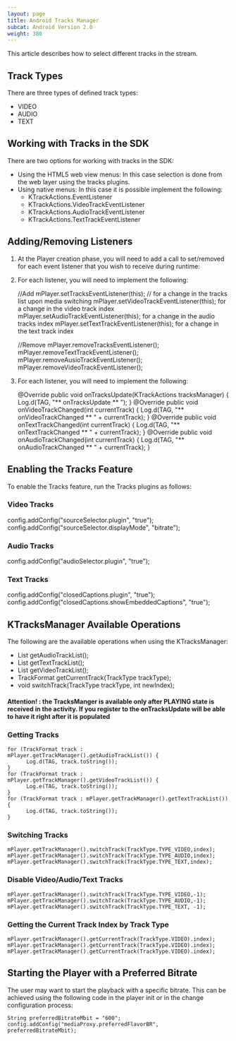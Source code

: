 ```yaml
---
layout: page
title: Android Tracks Manager
subcat: Android Version 2.0
weight: 380
---
```


This article describes how to select different tracks in the stream.

## Track Types  

There are three types of defined track types:
* VIDEO
* AUDIO
* TEXT

## Working with Tracks in the SDK  

There are two options for working with tracks in the SDK:

* Using the HTML5 web view menus: In this case selection is done from the web layer using the tracks plugins.
* Using native menus: In this case it is possible implement the following:
     * KTrackActions.EventListener
     * KTrackActions.VideoTrackEventListener
     * KTrackActions.AudioTrackEventListener
     * KTrackActions.TextTrackEventListener
    
## Adding/Removing Listeners  
     
1. At the Player creation phase, you will need to add a call to set/removed for each event listener that you wish to receive during runtime:
2. For each listener, you will need to implement the following:
   
   	 //Add
   	 mPlayer.setTracksEventListener(this); // for a change in the tracks list upon media switching
   	 mPlayer.setVideoTrackEventListener(this); for a change in the video track index
   	 mPlayer.setAudioTrackEventListener(this); for a change in the audio tracks index
   	 mPlayer.setTextTrackEventListener(this);  for a change in the text track index
   	
   	 
   	 //Remove
   	 mPlayer.removeTracksEventListener();
   	 mPlayer.removeTextTrackEventListener();
   	 mPlayer.removeAusioTrackEventListener();
   	 mPlayer.removeVideoTrackEventListener();
   	 
            
2. For each listener, you will need to implement the following:

    @Override
    public void onTracksUpdate(KTrackActions tracksManager) {
		Log.d(TAG, "** onTracksUpdate ** ");
    }
    @Override
    public void onVideoTrackChanged(int currentTrack) {
       Log.d(TAG, "** onVideoTrackChanged ** " + currentTrack);
    }
    @Override
    public void onTextTrackChanged(int currentTrack) {
        Log.d(TAG, "** onTextTrackChanged ** " + currentTrack);
    }
    @Override
    public void onAudioTrackChanged(int currentTrack) {
        Log.d(TAG, "** onAudioTrackChanged ** " + currentTrack);
    }
  

## Enabling the Tracks Feature  

To enable the Tracks feature, run the Tracks plugins as follows:

### Video Tracks  

config.addConfig("sourceSelector.plugin", "true");
config.addConfig("sourceSelector.displayMode", "bitrate");

### Audio Tracks  

config.addConfig("audioSelector.plugin", "true");

### Text Tracks  

config.addConfig("closedCaptions.plugin", "true");
config.addConfig("closedCaptions.showEmbeddedCaptions", "true");


## KTracksManager Available Operations  

The following are the available operations when using the KTracksManager:

* List<TrackFormat> getAudioTrackList();
* List<TrackFormat> getTextTrackList();
* List<TrackFormat> getVideoTrackList();
* TrackFormat       getCurrentTrack(TrackType trackType);
* void              switchTrack(TrackType trackType, int newIndex);

#### Attention! : the TracksManger is available only after PLAYING state is received in the activity. If you register to the onTracksUpdate will be able to have it right after it is populated

###  Getting Tracks  

	for (TrackFormat track : mPlayer.getTrackManager().getAudioTrackList()) {
          Log.d(TAG, track.toString());
    }
    for (TrackFormat track : mPlayer.getTrackManager().getVideoTrackList()) {
          Log.e(TAG, track.toString());
    }
    for (TrackFormat track : mPlayer.getTrackManager().getTextTrackList()) {
          Log.d(TAG, track.toString());
    }

###  Switching Tracks  


  	mPlayer.getTrackManager().switchTrack(TrackType.TYPE_VIDEO,index);
  	mPlayer.getTrackManager().switchTrack(TrackType.TYPE_AUDIO,index);
  	mPlayer.getTrackManager().switchTrack(TrackType.TYPE_TEXT,index);

###  Disable Video/Audio/Text Tracks  


  	mPlayer.getTrackManager().switchTrack(TrackType.TYPE_VIDEO,-1);
  	mPlayer.getTrackManager().switchTrack(TrackType.TYPE_AUDIO,-1);
  	mPlayer.getTrackManager().switchTrack(TrackType.TYPE_TEXT, -1);



###  Getting the Current Track Index by Track Type  

	mPlayer.getTrackManager().getCurrentTrack(TrackType.VIDEO).index);
	mPlayer.getTrackManager().getCurrentTrack(TrackType.VIDEO).index);
	mPlayer.getTrackManager().getCurrentTrack(TrackType.VIDEO).index);


##  Starting the Player with a Preferred Bitrate  

The user may want to start the playback with a specific bitrate. This can be achieved using the following code in the player init or in the change configuration process:

	String preferredBitrateMbit = "600";
	config.addConfig("mediaProxy.preferredFlavorBR", preferredBitrateMbit);
